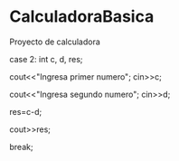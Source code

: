 # CalculadoraBasica
Proyecto de calculadora

case 2:
int c, d, res;

cout<<"Ingresa primer numero";
cin>>c;

cout<<"Ingresa segundo numero";
cin>>d;

res=c-d;

cout>>res;

break;
